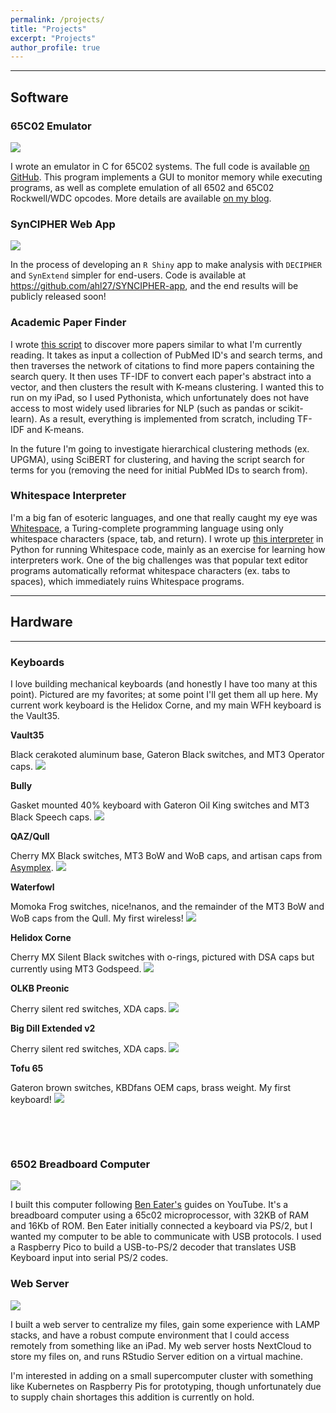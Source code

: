 ```yaml
---
permalink: /projects/
title: "Projects"
excerpt: "Projects"
author_profile: true
---
```

------

## Software

### 65C02 Emulator

![](/images/blog_images/emuExample.gif)

I wrote an emulator in C for 65C02 systems. The full code is available [on GitHub](https://github.com/ahl27/65C02Emulator). This program implements a GUI to monitor memory while executing programs, as well as complete emulation of all 6502 and 65C02 Rockwell/WDC opcodes. More details are available [on my blog](https://www.ahl27.com/tags/#emulator).

### SynCIPHER Web App

![](../images/SynCIPHERimg.png)

In the process of developing an `R Shiny` app to make analysis with `DECIPHER` and `SynExtend` simpler for end-users. Code is available at https://github.com/ahl27/SYNCIPHER-app, and the end results will be publicly released soon!

### Academic Paper Finder 
I wrote [this script](https://github.com/ahl27/findPapers) to discover more papers similar to what I'm currently reading. It takes as input a collection of PubMed ID's and search terms, and then traverses the network of citations to find more papers containing the search query. It then uses TF-IDF to convert each paper's abstract into a vector, and then clusters the result with K-means clustering. I wanted this to run on my iPad, so I used Pythonista, which unfortunately does not have access to most widely used libraries for NLP (such as pandas or scikit-learn). As a result, everything is implemented from scratch, including TF-IDF and K-means. 

In the future I'm going to investigate hierarchical clustering methods (ex. UPGMA), using SciBERT for clustering, and having the script search for terms for you (removing the need for initial PubMed IDs to search from).

### Whitespace Interpreter
I'm a big fan of esoteric languages, and one that really caught my eye was [Whitespace](https://en.wikipedia.org/wiki/Whitespace_(programming_language)), a Turing-complete programming language using only whitespace characters (space, tab, and return). I wrote up [this interpreter](https://github.com/ahl27/whitespacehttps://github.com/ahl27/whitespace) in Python for running Whitespace code, mainly as an exercise for learning how interpreters work. One of the big challenges was that popular text editor programs automatically reformat whitespace characters (ex. tabs to spaces), which immediately ruins Whitespace programs.

------
## Hardware
------
### Keyboards

I love building mechanical keyboards (and honestly I have too many at this point). Pictured are my favorites; at some point I'll get them all up here. My current work keyboard is the Helidox Corne, and my main WFH keyboard is the Vault35.

**Vault35**

Black cerakoted aluminum base, Gateron Black switches, and MT3 Operator caps.
![](/images/vault35.png)

**Bully**

Gasket mounted 40% keyboard with Gateron Oil King switches and MT3 Black Speech caps.
![](/images/bully.png)

**QAZ/Qull**

Cherry MX Black switches, MT3 BoW and WoB caps, and artisan caps from [Asymplex](https://www.asymplex.xyz/). 
![](/images/qazboard.png)

**Waterfowl**

Momoka Frog switches, nice!nanos, and the remainder of the MT3 BoW and WoB caps from the Qull. My first wireless!
![](/images/waterfowl.png)


**Helidox Corne**

Cherry MX Silent Black switches with o-rings, pictured with DSA caps but currently using MT3 Godspeed.
![](/images/FA569DF1-896A-4798-A179-EEA326C7B64E.jpeg)

**OLKB Preonic**

Cherry silent red switches, XDA caps.
![](/images/preonic.png)

**Big Dill Extended v2**

Cherry silent red switches, XDA caps.
![](/images/bde2.png)

**Tofu 65**

Gateron brown switches, KBDfans OEM caps, brass weight. My first keyboard!
![](/images/65keyboard.jpg)

&nbsp;

&nbsp;

### 6502 Breadboard Computer

![](../images/60B6FD7D-EF9F-4719-ABA5-AD8DA6B2D087.jpeg)

I built this computer following [Ben Eater's](https://eater.net/) guides on YouTube. It's a breadboard computer using a 65c02 microprocessor, with 32KB of RAM and 16Kb of ROM. Ben Eater initially connected a keyboard via PS/2, but I wanted my computer to be able to communicate with USB protocols. I used a Raspberry Pico to build a USB-to-PS/2 decoder that translates USB Keyboard input into serial PS/2 codes.


### Web Server

![](../images/EDF54D17-43E0-4847-BD59-0C86817DD8AB.jpeg)

I built a web server to centralize my files, gain some experience with LAMP stacks, and have a robust compute environment that I could access remotely from something like an iPad. My web server hosts NextCloud to store my files on, and runs RStudio Server edition on a virtual machine. 

I'm interested in adding on a small supercomputer cluster with something like Kubernetes on Raspberry Pis for prototyping, though unfortunately due to supply chain shortages this addition is currently on hold.

